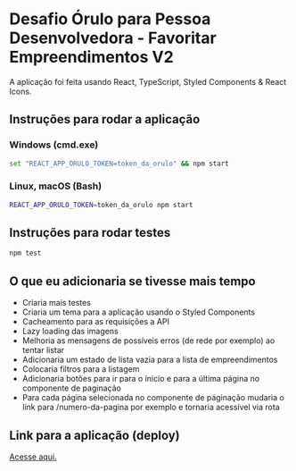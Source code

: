# Desafio Órulo para Pessoa Desenvolvedora - Favoritar Empreendimentos V2

A aplicação foi feita usando React, TypeScript, Styled Components & React Icons.

## Instruções para rodar a aplicação

### Windows (cmd.exe)

```bash
set "REACT_APP_ORULO_TOKEN=token_da_orulo" && npm start
```

### Linux, macOS (Bash)

```bash
REACT_APP_ORULO_TOKEN=token_da_orulo npm start
```

## Instruções para rodar testes

```bash
npm test
```

## O que eu adicionaria se tivesse mais tempo

- Criaria mais testes
- Criaria um tema para a aplicação usando o Styled Components
- Cacheamento para as requisições a API
- Lazy loading das imagens
- Melhoria as mensagens de possíveis erros (de rede por exemplo) ao tentar listar
- Adicionaria um estado de lista vazia para a lista de empreendimentos
- Colocaria filtros para a listagem
- Adicionaria botões para ir para o ínicio e para a última página no componente de paginação
- Para cada página selecionada no componente de páginação mudaria o link para /numero-da-pagina por exemplo e tornaria acessível via rota 

## Link para a aplicação (deploy)

[Acesse aqui.](https://zen-kowalevski-fbf7c9.netlify.com)
